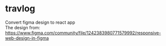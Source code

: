 # travlog
Convert figma design to react app \
The design from: https://www.figma.com/community/file/1242383980771579992/responsive-web-design-in-figma
